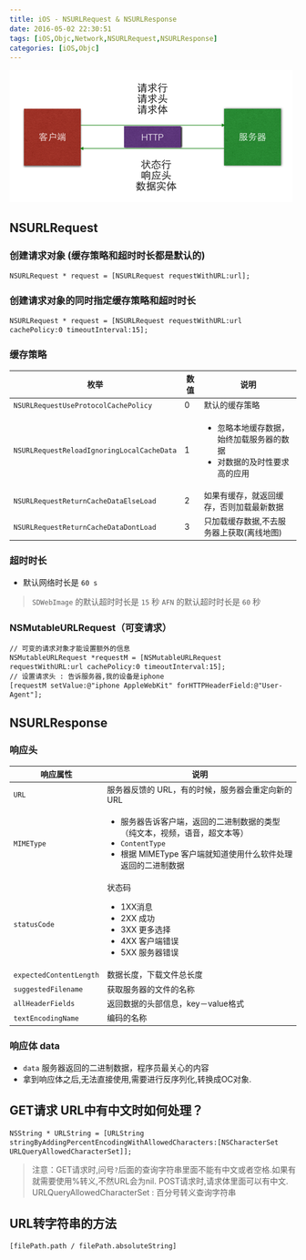 ```yaml
---
title: iOS - NSURLRequest & NSURLResponse
date: 2016-05-02 22:30:51
tags: [iOS,Objc,Network,NSURLRequest,NSURLResponse]
categories: [iOS,Objc]
---
```

![](/images/tech/network_http_commute.png)
## NSURLRequest
### 创建请求对象 (缓存策略和超时时长都是默认的)
``` Objc
NSURLRequest * request = [NSURLRequest requestWithURL:url];
```
  ### 创建请求对象的同时指定缓存策略和超时时长
``` Objc
NSURLRequest * request = [NSURLRequest requestWithURL:url cachePolicy:0 timeoutInterval:15];
```
### 缓存策略
| 枚举 | 数值 | 说明 |
| -- | -- | -- |
| `NSURLRequestUseProtocolCachePolicy` | 0 | 默认的缓存策略 |
| `NSURLRequestReloadIgnoringLocalCacheData` | 1 | <ul><li>忽略本地缓存数据，始终加载服务器的数据</li><li>对数据的及时性要求高的应用</li></ul> |
| `NSURLRequestReturnCacheDataElseLoad` | 2 | 如果有缓存，就返回缓存，否则加载最新数据 |
| `NSURLRequestReturnCacheDataDontLoad` | 3 | 只加载缓存数据,不去服务器上获取(离线地图) |

### 超时时长
- 默认网络时长是 `60 s`
> `SDWebImage` 的默认超时时长是 `15` 秒
> `AFN` 的默认超时时长是 `60` 秒


### NSMutableURLRequest（可变请求）
``` Objc
// 可变的请求对象才能设置额外的信息
NSMutableURLRequest *requestM = [NSMutableURLRequest requestWithURL:url cachePolicy:0 timeoutInterval:15];
// 设置请求头 : 告诉服务器,我的设备是iphone
[requestM setValue:@"iphone AppleWebKit" forHTTPHeaderField:@"User-Agent"];
```
## NSURLResponse
### 响应头
| 响应属性 | 说明 |
| -- | -- |
| `URL` | 服务器反馈的 URL，有的时候，服务器会重定向新的 URL |
| `MIMEType` | <ul><li>服务器告诉客户端，返回的二进制数据的类型（纯文本，视频，语音，超文本等）</li><li>`ContentType`</li><li>根据 MIMEType 客户端就知道使用什么软件处理返回的二进制数据</li></ul> |
| `statusCode` | 状态码<br /><ul><li>1XX消息</li><li>2XX 成功</li><li>3XX 更多选择</li><li>4XX 客户端错误</li><li>5XX 服务器错误</li></ul> |
| `expectedContentLength` | 数据长度，下载文件总长度 |
| `suggestedFilename` | 获取服务器的文件的名称 |
| `allHeaderFields ` | 返回数据的头部信息，key－value格式 |
| `textEncodingName ` | 编码的名称 |

### 响应体 data
- `data` 服务器返回的二进制数据，程序员最关心的内容
- 拿到响应体之后,无法直接使用,需要进行反序列化,转换成OC对象.


## GET请求 URL中有中文时如何处理？
``` Objc
NSString * URLString = [URLString stringByAddingPercentEncodingWithAllowedCharacters:[NSCharacterSet URLQueryAllowedCharacterSet]];
```
> 注意：GET请求时,问号`?`后面的查询字符串里面不能有中文或者空格.如果有就需要使用%转义,不然URL会为nil. POST请求时,请求体里面可以有中文.
> URLQueryAllowedCharacterSet : 百分号转义查询字符串

## URL转字符串的方法
``` objc
[filePath.path / filePath.absoluteString]
```
